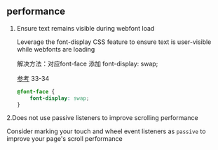 ## performance

1. Ensure text remains visible during webfont load
   
   Leverage the font-display CSS feature to ensure text is user-visible while webfonts are loading
   
   解决方法：对应font-face 添加 font-display: swap;
   
   [参考](https://stackoverflow.com/questions/55438023/how-to-fix-ensure-text-remains-visible-during-webfont-load) 33-34
   
   ```css
   @font-face {
       font-display: swap;
   }
   ```

2.Does not use passive listeners to improve scrolling performance

Consider marking your touch and wheel event listeners as `passive` to improve your page's scroll performance

